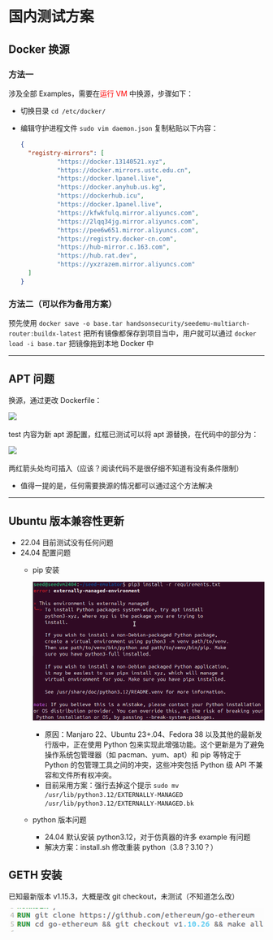 # 国内测试方案

## Docker 换源

### 方法一

涉及全部 Examples，需要在<font color="red">运行 VM</font> 中换源，步骤如下：

- 切换目录 `cd /etc/docker/`
- 编辑守护进程文件 `sudo vim daemon.json` 复制粘贴以下内容：
	
	```json
	{
	  "registry-mirrors": [
	          "https://docker.13140521.xyz",
	          "https://docker.mirrors.ustc.edu.cn",
	          "https://docker.lpanel.live",
	          "https://docker.anyhub.us.kg",
	          "https://dockerhub.icu",
	          "https://docker.1panel.live",
	          "https://kfwkfulq.mirror.aliyuncs.com",
	          "https://2lqq34jg.mirror.aliyuncs.com",
	          "https://pee6w651.mirror.aliyuncs.com",
	          "https://registry.docker-cn.com",
	          "https://hub-mirror.c.163.com",
	          "https://hub.rat.dev",
	          "https://yxzrazem.mirror.aliyuncs.com"
	  ]
	}
	```

### 方法二（可以作为备用方案）

预先使用 `docker save -o base.tar handsonsecurity/seedemu-multiarch-router:buildx-latest` 把所有镜像都保存到项目当中，用户就可以通过 `docker load -i base.tar` 把镜像拖到本地 Docker 中
***
## APT 问题

换源，通过更改 Dockerfile：

![](../../../../Pasted%20image%2020250213204819.png)

test 内容为新 apt 源配置，红框已测试可以将 apt 源替换，在代码中的部分为：

![](../../../../Pasted%20image%2020250213211112.png)

两红箭头处均可插入（应该？阅读代码不是很仔细不知道有没有条件限制）

- 值得一提的是，任何需要换源的情况都可以通过这个方法解决
***
## Ubuntu 版本兼容性更新

- 22.04 目前测试没有任何问题
- 24.04 配置问题
	- pip 安装
		
		![](../../../assets/Pasted%20image%2020250228134304.png)
		
		- 原因：Manjaro 22、Ubuntu 23+.04、Fedora 38 以及其他的最新发行版中，正在使用 Python 包来实现此增强功能。这个更新是为了避免操作系统包管理器（如 pacman、yum、apt）和 pip 等特定于 Python 的包管理工具之间的冲突，这些冲突包括 Python 级 API 不兼容和文件所有权冲突。
		- 目前采用方案：强行去掉这个提示 `sudo mv /usr/lib/python3.12/EXTERNALLY-MANAGED /usr/lib/python3.12/EXTERNALLY-MANAGED.bk`
	- python 版本问题
		- 24.04 默认安装 python3.12，对于仿真器的许多 example 有问题
		- 解决方案：install.sh 修改重装 python（3.8？3.10？）

## GETH 安装

已知最新版本 v1.15.3，大概是改 git checkout，未测试（不知道怎么改）

![](../../../assets/Pasted%20image%2020250228150627.png)

